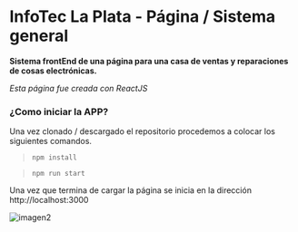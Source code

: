 # InfoTec La Plata - Página / Sistema general

**Sistema frontEnd de una página para una casa de ventas y reparaciones de cosas electrónicas.**

*Esta página fue creada con ReactJS*


### ¿Como iniciar la APP?

Una vez clonado / descargado el repositorio procedemos a colocar los siguientes comandos.

> `npm install`

> `npm run start`

Una vez que termina de cargar la página se inicia en la dirección http://localhost:3000

![imagen2](https://i.imgur.com/kJZhXF1_d.webp?maxwidth=760&fidelity=grand)
